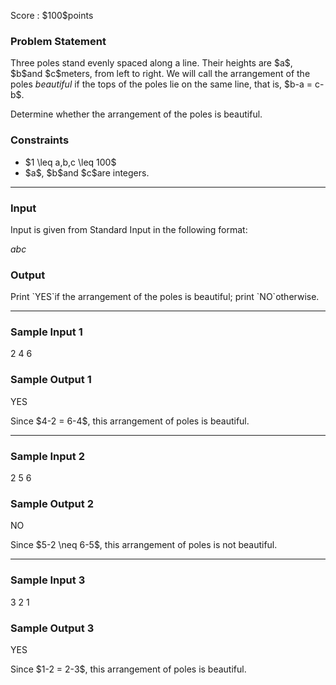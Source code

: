 
<div>

<span>

<span>

<p>
Score : $100$points
</p>

<div>

<section>

### **Problem Statement**

<p>
Three poles stand evenly spaced along a line. Their heights are $a$, $b$and $c$meters, from left to right.
We will call the arrangement of the poles 
<em>
beautiful
</em>
if the tops of the poles lie on the same line, that is, $b-a = c-b$.
</p>

<p>
Determine whether the arrangement of the poles is beautiful.
</p>

</section>

</div>

<div>

<section>

### **Constraints**

<ul>

<li>
$1 \leq a,b,c \leq 100$
</li>

<li>
$a$, $b$and $c$are integers.
</li>

</ul>

</section>

</div>

---

<div>

<div>

<section>

### **Input**

<p>
Input is given from Standard Input in the following format:
</p>

<div>

$a$$b$$c$
</div>

</section>

</div>

<div>

<section>

### **Output**

<p>
Print `YES`if the arrangement of the poles is beautiful; print `NO`otherwise.
</p>

</section>

</div>

</div>

---

<div>

<section>

### **Sample Input 1**

<div>

2 4 6

</div>

</section>

</div>

<div>

<section>

### **Sample Output 1**

<div>

YES

</div>

<p>
Since $4-2 = 6-4$, this arrangement of poles is beautiful.
</p>

</section>

</div>

---

<div>

<section>

### **Sample Input 2**

<div>

2 5 6

</div>

</section>

</div>

<div>

<section>

### **Sample Output 2**

<div>

NO

</div>

<p>
Since $5-2 \neq 6-5$, this arrangement of poles is not beautiful.
</p>

</section>

</div>

---

<div>

<section>

### **Sample Input 3**

<div>

3 2 1

</div>

</section>

</div>

<div>

<section>

### **Sample Output 3**

<div>

YES

</div>

<p>
Since $1-2 = 2-3$, this arrangement of poles is beautiful.
</p>

</section>

</div>

</span>

</span>

</div>
